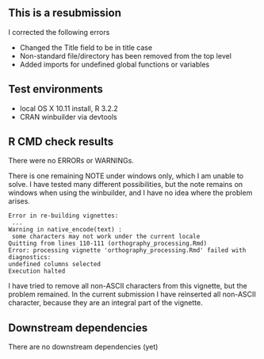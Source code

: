## This is a resubmission

I corrected the following errors

* Changed the Title field to be in title case
* Non-standard file/directory has been removed from the top level
* Added imports for undefined global functions or variables

## Test environments
* local OS X 10.11 install, R 3.2.2
* CRAN winbuilder via devtools

## R CMD check results
There were no ERRORs or WARNINGs. 

There is one remaining NOTE under windows only, which I am unable to solve. I have tested many different possibilities, but the note remains on windows when using the winbuilder, and I have no idea where the problem arises.

    Error in re-building vignettes:
     ...
    Warning in native_encode(text) :
     some characters may not work under the current locale
    Quitting from lines 110-111 (orthography_processing.Rmd)
    Error: processing vignette 'orthography_processing.Rmd' failed with diagnostics:
    undefined columns selected
    Execution halted

I have tried to remove all non-ASCII characters from this vignette, but the problem remained. In the current submission I have reinserted all non-ASCII character, because they are an integral part of the vignette.

## Downstream dependencies
There are no downstream dependencies (yet)